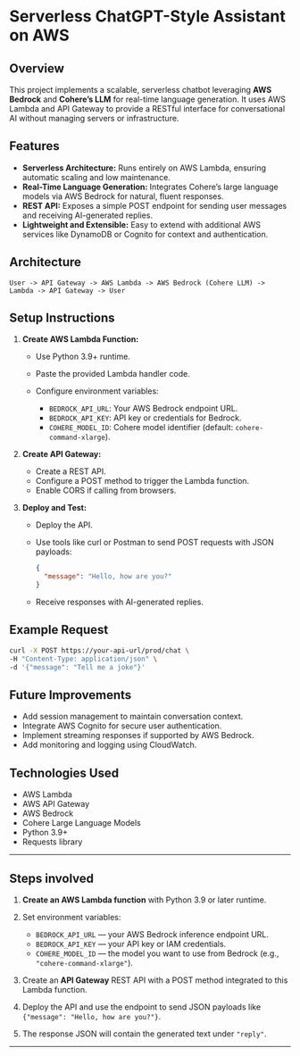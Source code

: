 # Serverless ChatGPT-Style Assistant on AWS

## Overview

This project implements a scalable, serverless chatbot leveraging **AWS Bedrock** and **Cohere’s LLM** for real-time language generation. It uses AWS Lambda and API Gateway to provide a RESTful interface for conversational AI without managing servers or infrastructure.

## Features

* **Serverless Architecture:** Runs entirely on AWS Lambda, ensuring automatic scaling and low maintenance.
* **Real-Time Language Generation:** Integrates Cohere’s large language models via AWS Bedrock for natural, fluent responses.
* **REST API:** Exposes a simple POST endpoint for sending user messages and receiving AI-generated replies.
* **Lightweight and Extensible:** Easy to extend with additional AWS services like DynamoDB or Cognito for context and authentication.

## Architecture

```
User -> API Gateway -> AWS Lambda -> AWS Bedrock (Cohere LLM) -> Lambda -> API Gateway -> User
```

## Setup Instructions

1. **Create AWS Lambda Function:**

   * Use Python 3.9+ runtime.
   * Paste the provided Lambda handler code.
   * Configure environment variables:

     * `BEDROCK_API_URL`: Your AWS Bedrock endpoint URL.
     * `BEDROCK_API_KEY`: API key or credentials for Bedrock.
     * `COHERE_MODEL_ID`: Cohere model identifier (default: `cohere-command-xlarge`).

2. **Create API Gateway:**

   * Create a REST API.
   * Configure a POST method to trigger the Lambda function.
   * Enable CORS if calling from browsers.

3. **Deploy and Test:**

   * Deploy the API.
   * Use tools like curl or Postman to send POST requests with JSON payloads:

     ```json
     {
       "message": "Hello, how are you?"
     }
     ```
   * Receive responses with AI-generated replies.

## Example Request

```bash
curl -X POST https://your-api-url/prod/chat \
-H "Content-Type: application/json" \
-d '{"message": "Tell me a joke"}'
```

## Future Improvements

* Add session management to maintain conversation context.
* Integrate AWS Cognito for secure user authentication.
* Implement streaming responses if supported by AWS Bedrock.
* Add monitoring and logging using CloudWatch.

## Technologies Used

* AWS Lambda
* AWS API Gateway
* AWS Bedrock
* Cohere Large Language Models
* Python 3.9+
* Requests library
---

## Steps involved
1. **Create an AWS Lambda function** with Python 3.9 or later runtime.
2. Set environment variables:

   * `BEDROCK_API_URL` — your AWS Bedrock inference endpoint URL.
   * `BEDROCK_API_KEY` — your API key or IAM credentials.
   * `COHERE_MODEL_ID` — the model you want to use from Bedrock (e.g., `"cohere-command-xlarge"`).
3. Create an **API Gateway** REST API with a POST method integrated to this Lambda function.
4. Deploy the API and use the endpoint to send JSON payloads like `{"message": "Hello, how are you?"}`.
5. The response JSON will contain the generated text under `"reply"`.

---


